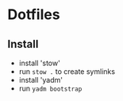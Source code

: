 # Dotfiles

## Install

- install 'stow'
- run `stow .` to create symlinks
- install 'yadm'
- run `yadm bootstrap`
